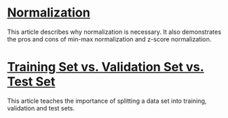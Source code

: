 # [Normalization](https://www.codecademy.com/courses/machine-learning/articles/normalization)
This article describes why normalization is necessary. It also demonstrates the pros and cons of min-max normalization and z-score normalization.
# [Training Set vs. Validation Set vs. Test Set](https://www.codecademy.com/courses/machine-learning/articles/training-set-vs-validation-set-vs-test-set)
This article teaches the importance of splitting a data set into training, validation and test sets.
